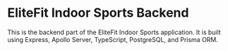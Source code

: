# EliteFit Indoor Sports Backend

This is the backend part of the EliteFit Indoor Sports application. It is built using Express, Apollo Server, TypeScript, PostgreSQL, and Prisma ORM.